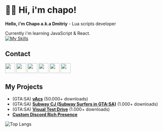 # 👋🏻 Hi, i'm chapo!
**Hello, i'm Chapo a.k.a Dmitriy** - Lua scripts developer

Currently i'm learning JavaScript & React.  
[![My Skills](https://skillicons.dev/icons?i=js,ts,lua,vscode)](https://skillicons.dev)  

## Contact
[<img height="32" width="32" src="https://cdn.simpleicons.org/vk/white"/>](https://vk.com/ya_chapo)
[<img height="32" width="32" src="https://cdn.simpleicons.org/vk/white"/>](https://vk.com/chaposcripts)
[<img height="32" width="32" src="https://cdn.simpleicons.org/telegram/white"/>](https://t.me/ya_chapo)
[<img height="32" width="32" src="https://cdn.simpleicons.org/telegram/white"/>](https://t.me/chaposcripts)
[<img height="32" width="32" src="https://cdn.simpleicons.org/discord/white"/>](https://discord.gg/pXybQUmejw)
[<img height="32" width="32" src="https://cdn.simpleicons.org/youtube/white"/>](https://www.youtube.com/@ya_chapo)

## My Projects
* (GTA:SA) [**vAcs**](https://www.blast.hk/threads/133752/) (50.000+ downloads)
* (GTA:SA) [**Subway CJ (Subway Surfers in GTA:SA)**](https://www.blast.hk/threads/155704/) (1.000+ downloads)
* (GTA:SA) [**Visual Test Drive**](https://www.blast.hk/threads/109617/) (1.000+ downloads)
* [**Custom Discord Rich Presence**](https://github.com/GovnocodedByChapo/custom-discord-rich-presence)

![Top Langs](https://github-readme-stats.vercel.app/api/top-langs/?username=GovnocodedByChapo&layout=compact)  
